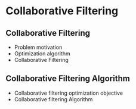 # Collaborative Filtering

## Collaborative Filtering
* Problem motivation 
* Optimization algorithm 
* Collaborative Filtering

## Collaborative Filtering Algorithm
* Collaborative filtering optimization objective
* Collaborative filtering Algorithm
